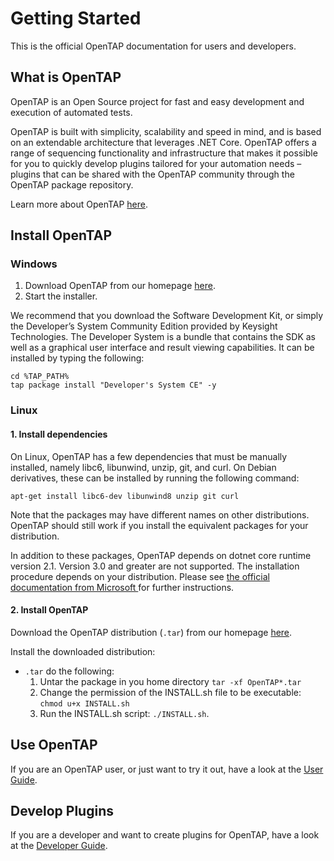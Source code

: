 # Getting Started
This is the official OpenTAP documentation for users and developers.


## What is OpenTAP

OpenTAP is an Open Source project for fast and easy development and execution of automated tests. 

OpenTAP is built with simplicity, scalability and speed in mind, and is based on an extendable architecture that leverages .NET Core. 
OpenTAP offers a range of sequencing functionality and infrastructure that makes it possible for you to quickly develop plugins tailored for your automation needs – plugins that can be shared with the OpenTAP community through the OpenTAP package repository. 

Learn more about OpenTAP [here](http://opentap.io).



## Install OpenTAP
### Windows
1. Download OpenTAP from our homepage [here](https://www.opentap.io/download.html). 
2. Start the installer.

We recommend that you download the Software Development Kit, or simply the Developer’s System Community Edition provided by Keysight Technologies. The Developer System is a bundle that contains the SDK as well as a graphical user interface and result viewing capabilities. It can be installed by typing the following:
```
cd %TAP_PATH%
tap package install "Developer's System CE" -y
```

### Linux
<!--When installing on Linux there are a few options:-->
#### 1. Install dependencies
On Linux, OpenTAP has a few dependencies that must be manually installed, namely
libc6, libunwind, unzip, git, and curl. On Debian derivatives, these can be installed
by running the following command:

`apt-get install libc6-dev libunwind8 unzip git curl`

Note that the packages may have different names on other distributions. OpenTAP
should still work if you install the equivalent packages for your distribution.

In addition to these packages, OpenTAP depends on dotnet core runtime version 2.1. Version 3.0 and greater are not
supported. The installation procedure depends on your distribution. Please see [the official documentation from
Microsoft ](https://docs.microsoft.com/en-us/dotnet/core/install/runtime) for further instructions.

#### 2. Install OpenTAP
Download the OpenTAP distribution (`.tar`<!--, `.dep` or `.rpm`-->) from our homepage [here](https://www.opentap.io/download.html). 

Install the downloaded distribution:

<!--- `.dep` run `sudo apt install ./OpenTAP*.deb`
- `.rpm` run `sudo dnf install ./OpenTAP*.rpm`-->
- `.tar` do the following:
	1. Untar the package in you home directory `tar -xf OpenTAP*.tar`
	2. Change the permission of the INSTALL.sh file to be executable: `chmod u+x INSTALL.sh`
	3. Run the INSTALL.sh script: `./INSTALL.sh`.


## Use OpenTAP
If you are an OpenTAP user, or just want to try it out, have a look at the [User Guide](User%20Guide/Introduction/).


## Develop Plugins
If you are a developer and want to create plugins for OpenTAP, have a look at the [Developer Guide](Developer%20Guide/Introduction/).


